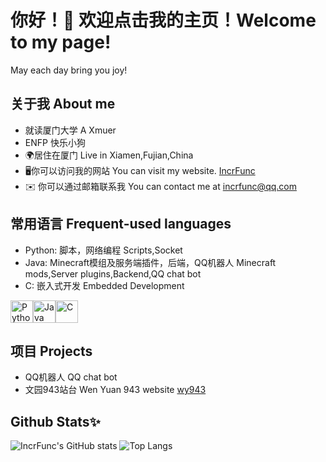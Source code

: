 # 你好！👋 欢迎点击我的主页！Welcome to my page!
  May each day bring you joy!
## 关于我 About me
* 就读厦门大学 A Xmuer
* ENFP 快乐小狗
* 🌍居住在厦门 Live in Xiamen,Fujian,China
* 🖥️你可以访问我的网站 You can visit my website. [IncrFunc](http://www.incrfunc.xyz)
* ✉️ 你可以通过邮箱联系我 You can contact me at [incrfunc@qq.com](mailto:incrfunc@qq.com)
## 常用语言 Frequent-used languages
* Python: 脚本，网络编程 Scripts,Socket
* Java: Minecraft模组及服务端插件，后端，QQ机器人 Minecraft mods,Server plugins,Backend,QQ chat bot
* C: 嵌入式开发 Embedded Development
<p align="left">
<a href="https://www.python.org/" target="_blank" rel="noreferrer"><img src="https://raw.githubusercontent.com/danielcranney/readme-generator/main/public/icons/skills/python-colored.svg" width="36" height="36" alt="Python" /></a><a href="https://www.oracle.com/java/" target="_blank" rel="noreferrer"><img src="https://raw.githubusercontent.com/danielcranney/readme-generator/main/public/icons/skills/java-colored.svg" width="36" height="36" alt="Java" /></a><a href="https://docs.microsoft.com/en-us/cpp/?view=msvc-170" target="_blank" rel="noreferrer"><img src="https://raw.githubusercontent.com/danielcranney/readme-generator/main/public/icons/skills/c-colored.svg" width="36" height="36" alt="C" /></a>
</p>

## 项目 Projects
* QQ机器人 QQ chat bot
* 文园943站台 Wen Yuan 943 website [wy943](https://xmyz.school.wy943.com/)
## Github Stats✨
![IncrFunc's GitHub stats](https://github-readme-stats.vercel.app/api?username=incrfunc)
![Top Langs](https://github-readme-stats.vercel.app/api/top-langs/?username=incrfunc)
